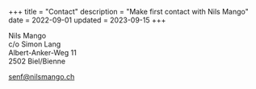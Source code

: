 +++
title = "Contact"
description = "Make first contact with Nils Mango"
date = 2022-09-01
updated = 2023-09-15
+++

Nils Mango  
c/o Simon Lang  
Albert-Anker-Weg 11  
2502 Biel/Bienne

[senf@nilsmango.ch](mailto:senf@nilsmango.ch)
